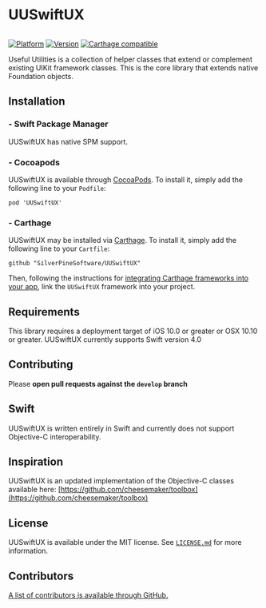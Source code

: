 # UUSwiftUX

<img src = "https://jonhays.me/uploads/2020/86a3741f4b.jpg" alt="" />

[![Platform](http://cocoapod-badges.herokuapp.com/p/UUSwiftUX/badge.png)](http://cocoadocs.org/docsets/UUSwiftUX)
[![Version](http://cocoapod-badges.herokuapp.com/v/UUSwiftUX/badge.png)](http://cocoadocs.org/docsets/UUSwiftUX)
[![Carthage compatible](https://img.shields.io/badge/Carthage-compatible-4BC51D.svg?style=flat)](https://github.com/Carthage/Carthage)

Useful Utilities is a collection of helper classes that extend or complement existing UIKit framework classes. This is the core library that extends native Foundation objects.

## Installation

### - Swift Package Manager

UUSwiftUX has native SPM support.

### - Cocoapods

UUSwiftUX is available through [CocoaPods](http://cocoapods.org). To install it, simply add the following line to your `Podfile`:

```
pod 'UUSwiftUX'
```

### - Carthage

UUSwiftUX may be installed via [Carthage](https://github.com/Carthage/Carthage). To install it, simply add the following line to your `Cartfile`:

```
github "SilverPineSoftware/UUSwiftUX"
```

Then, following the instructions for [integrating Carthage frameworks into your app](https://github.com/Carthage/Carthage#if-youre-building-for-ios-tvos-or-watchos), link the `UUSwiftUX` framework into your project.

## Requirements

This library requires a deployment target of iOS 10.0 or greater or OSX 10.10 or greater.
UUSwiftUX currently supports Swift version 4.0 

## Contributing

Please **open pull requests against the `develop` branch**

## Swift

UUSwiftUX is written entirely in Swift and currently does not support Objective-C interoperability.

## Inspiration

UUSwiftUX is an updated implementation of the Objective-C classes available here:
[https://github.com/cheesemaker/toolbox](https://github.com/cheesemaker/toolbox)

## License

UUSwiftUX is available under the MIT license. See [`LICENSE.md`](https://github.com/SilverPineSoftware/UUSwiftUX/blob/master/LICENSE.md) for more information.

## Contributors

[A list of contributors is available through GitHub.](https://github.com/SilverPineSoftware/UUSwiftUX/graphs/contributors)
